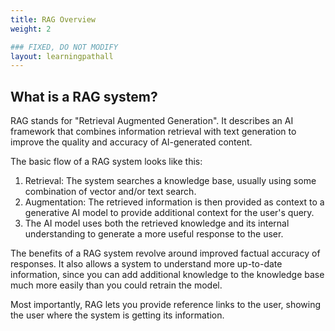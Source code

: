 ```yaml
---
title: RAG Overview
weight: 2

### FIXED, DO NOT MODIFY
layout: learningpathall
---
```


## What is a RAG system?

RAG stands for "Retrieval Augmented Generation". It describes an AI framework that combines information retrieval with text generation to improve the quality and accuracy of AI-generated content.

The basic flow of a RAG system looks like this:

1. Retrieval: The system searches a knowledge base, usually using some combination of vector and/or text search.
2. Augmentation: The retrieved information is then provided as context to a generative AI model to provide additional context for the user's query.
3. The AI model uses both the retrieved knowledge and its internal understanding to generate a more useful response to the user.

The benefits of a RAG system revolve around improved factual accuracy of responses. It also allows a system to understand more up-to-date information, since you can add additional knowledge to the knowledge base much more easily than you could retrain the model.

Most importantly, RAG lets you provide reference links to the user, showing the user where the system is getting its information.
